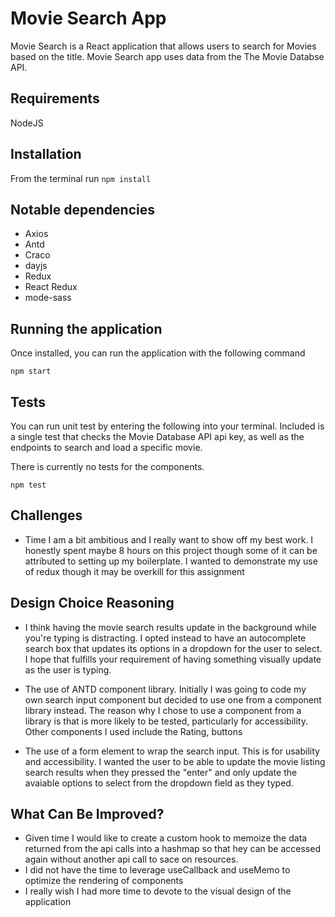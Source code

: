# Movie Search App

Movie Search is a React application that allows users to search for Movies based on the title. Movie Search app uses data from the The Movie Databse API.

## Requirements

NodeJS

## Installation

From the terminal run
`npm install`

## Notable dependencies

- Axios
- Antd
- Craco
- dayjs
- Redux
- React Redux
- mode-sass

## Running the application

Once installed, you can run the application with the following command

`npm start`

## Tests

You can run unit test by entering the following into your terminal. Included is a single test that checks the Movie Database API api key, as well as the endpoints to search and load a specific movie.

There is currently no tests for the components.

`npm test`

## Challenges

- Time
  I am a bit ambitious and I really want to show off my best work. I honestly spent maybe 8 hours on this project though some of it can be attributed to setting up my boilerplate. I wanted to demonstrate my use of redux though it may be overkill for this assignment

## Design Choice Reasoning

- I think having the movie search results update in the background while you're typing is distracting. I opted instead to have an autocomplete search box that updates its options in a dropdown for the user to select. I hope that fulfills your requirement of having something visually update as the user is typing.

- The use of ANTD component library.
  Initially I was going to code my own search input component but decided to use one from a component library instead. The reason why I chose to use a component from a library is that is more likely to be tested, particularly for accessibility. Other components I used include the Rating, buttons

- The use of a form element to wrap the search input.
  This is for usability and accessibility. I wanted the user to be able to update the movie listing search results when they pressed the "enter" and only update the avaiable options to select from the dropdown field as they typed.

## What Can Be Improved?

- Given time I would like to create a custom hook to memoize the data returned from the api calls into a hashmap so that hey can be accessed again without another api call to sace on resources.
- I did not have the time to leverage useCallback and useMemo to optimize the rendering of components
- I really wish I had more time to devote to the visual design of the application
